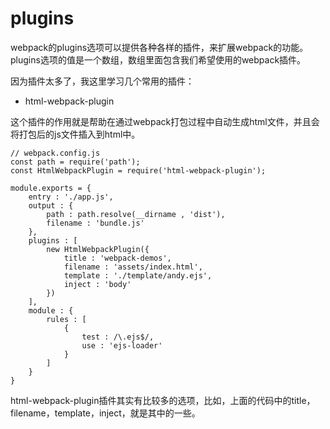 # plugins
webpack的plugins选项可以提供各种各样的插件，来扩展webpack的功能。plugins选项的值是一个数组，数组里面包含我们希望使用的webpack插件。

因为插件太多了，我这里学习几个常用的插件：
- html-webpack-plugin

这个插件的作用就是帮助在通过webpack打包过程中自动生成html文件，并且会将打包后的js文件插入到html中。
```
// webpack.config.js
const path = require('path');
const HtmlWebpackPlugin = require('html-webpack-plugin');

module.exports = {
	entry : './app.js',
	output : {
		path : path.resolve(__dirname , 'dist'),
		filename : 'bundle.js'
	},
	plugins : [
		new HtmlWebpackPlugin({
			title : 'webpack-demos',
			filename : 'assets/index.html',
			template : './template/andy.ejs',
			inject : 'body'
		})
	],
	module : {
		rules : [
			{
				test : /\.ejs$/,
				use : 'ejs-loader'
			}
		]
	}
}
```
html-webpack-plugin插件其实有比较多的选项，比如，上面的代码中的title，filename，template，inject，就是其中的一些。
